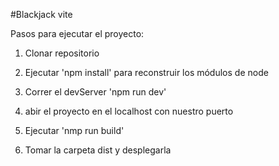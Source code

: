 #Blackjack vite

Pasos para ejecutar el proyecto: 

1. Clonar repositorio
2. Ejecutar 'npm install' para reconstruir los módulos de node
3. Correr el devServer 'npm run dev'
4. abir el proyecto en el localhost con nuestro puerto


1. Ejecutar 'nmp run build'
2. Tomar la carpeta dist y desplegarla